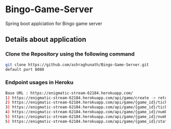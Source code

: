 # Bingo-Game-Server
Spring boot applciation for Bingo game server

## Details about application

### Clone the Repository using the following command
```bash
git clone https://github.com/ashraghunath/Bingo-Game-Server.git
default port 8080
```
### Endpoint usages in Heroku
```bash
Base URL : https://enigmatic-stream-62184.herokuapp.com/
1) https://enigmatic-stream-62184.herokuapp.com/api/game/create -> returns game_id for game created 
2) https://enigmatic-stream-62184.herokuapp.com/api/game/{game_id}/ticket/{user_name}/generate -> generates 5*5 bingo ticket for user_name and returns ticket_id
3) https://enigmatic-stream-62184.herokuapp.com/api/game/{game_id}/ticket{ticket_id} -> returns HTML ticket for ticket_id in game with ID game_id.
4) https://enigmatic-stream-62184.herokuapp.com/api/game/{game_id}/number/random -> returns random number from 5*5 bingo ticket without duplicates.
5) https://enigmatic-stream-62184.herokuapp.com/api/game/{game_id}/numbers -> returns all numbers picked for game using 4).
5) https://enigmatic-stream-62184.herokuapp.com/api/game/{game_id}/stats -> returns statistics of game with ID game_id
 ```
